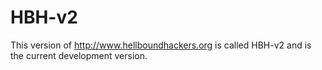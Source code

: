 HBH-v2
======

This version of http://www.hellboundhackers.org is called HBH-v2 and is the current development version.